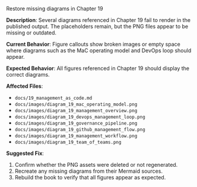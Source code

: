 Restore missing diagrams in Chapter 19

**Description**: Several diagrams referenced in Chapter 19 fail to render in the published output. The placeholders remain, but the PNG files appear to be missing or outdated.

**Current Behavior**: Figure callouts show broken images or empty space where diagrams such as the MaC operating model and DevOps loop should appear.

**Expected Behavior**: All figures referenced in Chapter 19 should display the correct diagrams.

**Affected Files**:
- `docs/19_management_as_code.md`
- `docs/images/diagram_19_mac_operating_model.png`
- `docs/images/diagram_19_management_overview.png`
- `docs/images/diagram_19_devops_management_loop.png`
- `docs/images/diagram_19_governance_pipeline.png`
- `docs/images/diagram_19_github_management_flow.png`
- `docs/images/diagram_19_management_workflow.png`
- `docs/images/diagram_19_team_of_teams.png`

**Suggested Fix**:
1. Confirm whether the PNG assets were deleted or not regenerated.
2. Recreate any missing diagrams from their Mermaid sources.
3. Rebuild the book to verify that all figures appear as expected.
